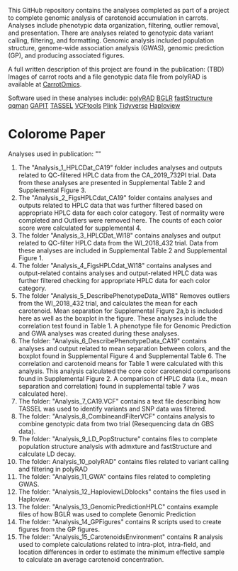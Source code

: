 This GitHub repository contains the analyses completed as part of a project to complete genomic analysis of carotenoid accumulation in carrots. Analyses include phenotypic data organization,  filtering, outlier removal, and presentation. There are analyses related to genotypic data variant calling, filtering, and formatting. Genomic analysis included population structure, genome-wide association analysis (GWAS), genomic prediction (GP), and producing associated figures. 

A full written description of this project are found in the publication: (TBD) 
Images of carrot roots and a file genotypic data file from polyRAD is available at [CarrotOmics](https://carrotomics.org/). 

Software used in these analyses include: 
[polyRAD](https://github.com/lvclark/polyRAD/) 
[BGLR](https://github.com/gdlc/BGLR-R/) 
[fastStructure](https://rajanil.github.io/fastStructure/)
[qqman](https://github.com/stephenturner/qqman)
[GAPIT](https://github.com/jiabowang/GAPIT)
[TASSEL](https://github.com/maize-genetics/tassel-6-source)
[VCFtools](https://github.com/vcftools)
[Plink](https://www.cog-genomics.org/plink/)
[Tidyverse](https://www.tidyverse.org/)
[Haploview](https://www.broadinstitute.org/haploview/haploview)

# Colorome Paper
Analyses used in publication: ""

1) The "Analysis_1_HPLCDat_CA19" folder includes analyses and outputs related to QC-filtered HPLC data from the CA_2019_732PI trial. Data from these analyses are presented in Supplemental Table 2 and Supplemental Figure 3.
2) The "Analysis_2_FigsHPLCdat_CA19" folder contains analyses and outputs related to HPLC data that was further filtered based on appropriate HPLC data for each color category.
   Test of normality were completed and Outliers were removed here. 
   The counts of each color score were calculated for supplemental 4.
3) The folder "Analysis_3_HPLCDat_WI18" contains analyses and output related to QC-filter HPLC data from the WI_2018_432 trial.
     Data from these analyses are included in Supplemental Table 2 and Supplemental Figure 1. 
4) The folder "Analysis_4_FigsHPLCdat_WI18" contains analyses and output-related contains analyses and output-related HPLC data was further filtered checking for appropriate HPLC data for each color category.
5) The folder "Analysis_5_DescribePhenotypeData_WI18" Removes outliers from the WI_2018_432 trial, and calculates the mean for each carotenoid. Mean separation for Supplemental Figure 2a,b is included here as well as the boxplot in the figure. These analyses include the correlation test found in Table 1. A phenotype file for  Genomic Prediction and GWA analyses was created during these analyses. 
6)  The folder: "Analysis_6_DescribePhenotypeData_CA19" contains analyses and output related to mean separation between colors, and the boxplot found in Supplemental Figure 4 and Supplemental Table 6. The correlation and carotenoid means for Table 1 were calculated with this analysis. This analysis calculated the core color carotenoid comparisons found in Supplemental Figure 2. A comparison of HPLC data (i.e., mean separation and correlation) found in supplemental table 7 was calculated here). 
7) The folder: "Analysis_7_CA19.VCF" contains a text file describing how TASSEL was used to identify variants and SNP data was filtered.
8) The folder: "Analysis_8_CombineandFilterVCF" contains analysis to combine genotypic data from two trial (Resequencing data dn GBS data).
9) The folder: "Analysis_9_LD_PopStructure" contains files to complete population structure analysis with admxture and fastStructure and calculate LD decay.
10) The folder: Analysis_10_polyRAD" contains files related to variant calling and filtering in polyRAD
11) The folder: "Analysis_11_GWA" contains files related to completing GWAS.
12) The folder: "Analysis_12_HaploviewLDblocks" contains the files used in Haploview.
13) The folder: "Analysis_13_GenomicPredictionHPLC" contains example files of how BGLR was used to complete Genomic Prediction
14) The folder: "Analysis_14_GPFigures" contains R scripts used to create figures from the GP figures.
15) The folder: "Analysis_15_CarotenoidsEnvironment" contains R analysis used to complete calculations related to intra-plot, intra-field, and location differences in order to estimate the minimum effective sample to calculate an average carotenoid concentration.  
